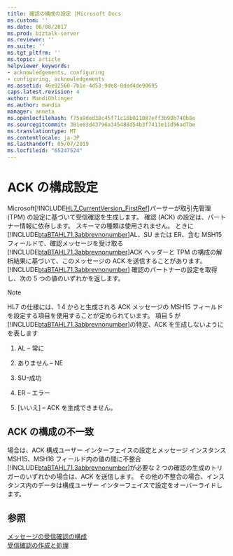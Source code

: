 ```yaml
---
title: 確認の構成の設定 |Microsoft Docs
ms.custom: ''
ms.date: 06/08/2017
ms.prod: biztalk-server
ms.reviewer: ''
ms.suite: ''
ms.tgt_pltfrm: ''
ms.topic: article
helpviewer_keywords:
- acknowledgements, configuring
- configuring, acknowledgements
ms.assetid: 46e92560-7b1e-4d53-9de8-8ded4de90695
caps.latest.revision: 4
author: MandiOhlinger
ms.author: mandia
manager: anneta
ms.openlocfilehash: f75a9ded38c45f71c16b011087eff3b90b740b8e
ms.sourcegitcommit: 381e83d43796a345488d54b3f7413e11d56ad7be
ms.translationtype: MT
ms.contentlocale: ja-JP
ms.lasthandoff: 05/07/2019
ms.locfileid: "65247524"
---
```

# <a name="ack-configuration-settings"></a>ACK の構成設定
Microsoft[!INCLUDE[HL7_CurrentVersion_FirstRef](../../includes/hl7-currentversion-firstref-md.md)]パーサーが取引先管理 (TPM) の設定に基づいて受信確認を生成します。 確認 (ACK) の設定は、パートナー情報に依存します。 スキーマの種類は使用されません。 ときに[!INCLUDE[btaBTAHL71.3abbrevnonumber](../../includes/btabtahl71-3abbrevnonumber-md.md)]AL、SU または ER、含む MSH15 フィールドで、確認メッセージを受け取る[!INCLUDE[btaBTAHL71.3abbrevnonumber](../../includes/btabtahl71-3abbrevnonumber-md.md)]ACK ヘッダーと TPM の構成の解析結果に基づいて、このメッセージの ACK を送信することがあります。 [!INCLUDE[btaBTAHL71.3abbrevnonumber](../../includes/btabtahl71-3abbrevnonumber-md.md)] 確認のパートナーの設定を取得し、次の 5 つの値のいずれかを返します。  
  
> [!NOTE]
>  HL7 の仕様には、1 4 からと生成される ACK メッセージの MSH15 フィールドを設定する項目を使用することが定められています。 項目 5 が[!INCLUDE[btaBTAHL71.3abbrevnonumber](../../includes/btabtahl71-3abbrevnonumber-md.md)]の特定、ACK を生成しないようにを表します  
  
1.  AL – 常に  
  
2.  ありません – NE  
  
3.  SU-成功  
  
4.  ER – エラー  
  
5.  [いいえ] – ACK を生成できません。  
  
## <a name="ack-configuration-inconsistency"></a>ACK の構成の不一致  
 場合は、ACK 構成ユーザー インターフェイスの設定とメッセージ インスタンス MSH15、MSH16 フィールド内の値の間に不整合[!INCLUDE[btaBTAHL71.3abbrevnonumber](../../includes/btabtahl71-3abbrevnonumber-md.md)]が必要な 2 つの確認の生成のトリガーのいずれかの場合は、ACK を送信します。 その他の不整合の場合、インスタンス内のデータは構成ユーザー インターフェイスで設定をオーバーライドします。  
  
## <a name="see-also"></a>参照  
 [メッセージの受信確認の構成](../../adapters-and-accelerators/accelerator-hl7/configuring-message-acknowledgments.md)   
 [受信確認の作成と処理](../../adapters-and-accelerators/accelerator-hl7/creating-and-processing-acknowledgments.md)